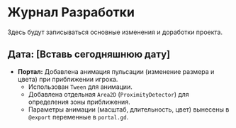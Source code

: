 # Журнал Разработки

Здесь будут записываться основные изменения и доработки проекта.

## Дата: [Вставь сегодняшнюю дату]
 
*   **Портал:** Добавлена анимация пульсации (изменение размера и цвета) при приближении игрока. 
    *   Использован `Tween` для анимации.
    *   Добавлена отдельная `Area2D` (`ProximityDetector`) для определения зоны приближения.
    *   Параметры анимации (масштаб, длительность, цвет) вынесены в `@export` переменные в `portal.gd`. 